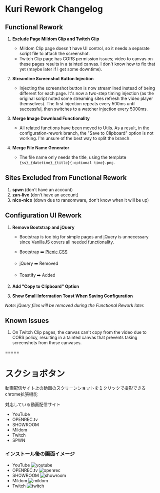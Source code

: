 # Kuri Rework Changelog

## Functional Rework

1. **Exclude Page Mildom Clip and Twitch Clip**
   - Mildom Clip page doesn't have UI control, so it needs a separate script file to attach the screenshot.
   - Twitch Clip page has CORS permission issues; video to canvas on these pages results in a tainted canvas. I don't know how to fix that yet (maybe later if I get some downtime).

2. **Streamline Screenshot Button Injection**
   - Injecting the screenshot button is now streamlined instead of being different for each page. It's now a two-step timing injection (as the original script noted some streaming sites refresh the video player themselves). The first injection repeats every 500ms until successful, then switches to a watcher injection every 5000ms.

3. **Merge Image Download Functionality**
   - All related functions have been moved to Utils. As a result, in the configuration-rework branch, the "Save to Clipboard" option is not working. I'm unsure of the best way to split the branch.

4. **Merge File Name Generator**
   - The file name only needs the title, using the template `{ss}_{datetime}_{title}{-optional time}.png`.

## Sites Excluded from Functional Rework

1. **spwn** (don't have an account)
2. **zan-live** (don't have an account)
3. **nico-nico** (down due to ransomware, don't know when it will be up)

## Configuration UI Rework

1. **Remove Bootstrap and jQuery**
   - Bootstrap is too big for simple pages and jQuery is unnecessary since VanillaJS covers all needed functionality.

   - Bootstrap ➡️ [Picnic CSS](https://picnicss.com/)
   - jQuery ➡️ Removed
   - Toastify ➡️ Added

2. **Add "Copy to Clipboard" Option**

3. **Show Small Information Toast When Saving Configuration**

*Note: jQuery files will be removed during the Functional Rework later.*

## Known Issues

1. On Twitch Clip pages, the canvas can't copy from the video due to CORS policy, resulting in a tainted canvas that prevents taking screenshots from those canvases.

=====

# スクショボタン

動画配信サイト上の動画のスクリーンショットを１クリックで撮影できるchrome拡張機能

対応している動画配信サイト
- YouTube
- OPENREC.tv
- SHOWROOM
- Mildom
- Twitch
- SPWN

### インストール後の画面イメージ
- YouTube
![youtube](https://user-images.githubusercontent.com/57102101/92698927-eff27400-f387-11ea-8197-886d789bf8c8.png)
- OPENREC.tv
![openrec](https://user-images.githubusercontent.com/57102101/92698923-eec14700-f387-11ea-8894-06d36f61d7bf.png)
- SHOWROOM
![showroom](https://user-images.githubusercontent.com/57102101/92698925-eec14700-f387-11ea-9008-ce07eba76095.png)
- Mildom
![mildom](https://user-images.githubusercontent.com/57102101/92698922-ed901a00-f387-11ea-8656-091d6f142dd1.png)
- Twitch
![twitch](https://user-images.githubusercontent.com/57102101/92698926-ef59dd80-f387-11ea-8f53-ae19922bb74a.png)

